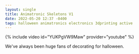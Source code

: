 ```yaml
---
layout: single
title: Animatronic Skeletons V1
date: 2022-05-20 12:37 -0400
tags: halloween animatronics electronics 3dprinting active
---
```

{% include video id="YUKPgVW9Maw" provider="youtube" %}

We've always been huge fans of decorating for halloween.
